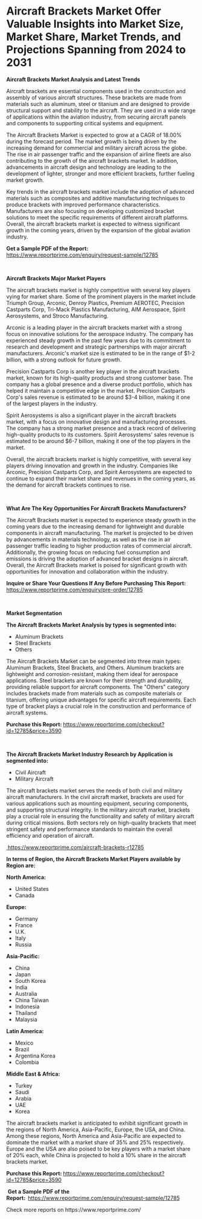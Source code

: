 <p><h1>Aircraft Brackets Market Offer Valuable Insights into Market Size, Market Share, Market Trends, and Projections Spanning from 2024 to 2031</h1></p><p><strong>Aircraft Brackets Market Analysis and Latest Trends</strong></p>
<p><p>Aircraft brackets are essential components used in the construction and assembly of various aircraft structures. These brackets are made from materials such as aluminum, steel or titanium and are designed to provide structural support and stability to the aircraft. They are used in a wide range of applications within the aviation industry, from securing aircraft panels and components to supporting critical systems and equipment.</p><p>The Aircraft Brackets Market is expected to grow at a CAGR of 18.00% during the forecast period. The market growth is being driven by the increasing demand for commercial and military aircraft across the globe. The rise in air passenger traffic and the expansion of airline fleets are also contributing to the growth of the aircraft brackets market. In addition, advancements in aircraft design and technology are leading to the development of lighter, stronger and more efficient brackets, further fueling market growth.</p><p>Key trends in the aircraft brackets market include the adoption of advanced materials such as composites and additive manufacturing techniques to produce brackets with improved performance characteristics. Manufacturers are also focusing on developing customized bracket solutions to meet the specific requirements of different aircraft platforms. Overall, the aircraft brackets market is expected to witness significant growth in the coming years, driven by the expansion of the global aviation industry.</p></p>
<p><strong>Get a Sample PDF of the Report:&nbsp;</strong> <a href="https://www.reportprime.com/enquiry/request-sample/12785">https://www.reportprime.com/enquiry/request-sample/12785</a></p>
<p>&nbsp;</p>
<p><strong>Aircraft Brackets Major Market Players</strong></p>
<p><p>The aircraft brackets market is highly competitive with several key players vying for market share. Some of the prominent players in the market include Triumph Group, Arconic, Denroy Plastics, Premium AEROTEC, Precision Castparts Corp, Tri-Mack Plastics Manufacturing, AIM Aerospace, Spirit Aerosystems, and Stroco Manufacturing.</p><p>Arconic is a leading player in the aircraft brackets market with a strong focus on innovative solutions for the aerospace industry. The company has experienced steady growth in the past few years due to its commitment to research and development and strategic partnerships with major aircraft manufacturers. Arconic's market size is estimated to be in the range of $1-2 billion, with a strong outlook for future growth.</p><p>Precision Castparts Corp is another key player in the aircraft brackets market, known for its high-quality products and strong customer base. The company has a global presence and a diverse product portfolio, which has helped it maintain a competitive edge in the market. Precision Castparts Corp's sales revenue is estimated to be around $3-4 billion, making it one of the largest players in the industry.</p><p>Spirit Aerosystems is also a significant player in the aircraft brackets market, with a focus on innovative design and manufacturing processes. The company has a strong market presence and a track record of delivering high-quality products to its customers. Spirit Aerosystems' sales revenue is estimated to be around $6-7 billion, making it one of the top players in the market.</p><p>Overall, the aircraft brackets market is highly competitive, with several key players driving innovation and growth in the industry. Companies like Arconic, Precision Castparts Corp, and Spirit Aerosystems are expected to continue to expand their market share and revenues in the coming years, as the demand for aircraft brackets continues to rise.</p></p>
<p>&nbsp;</p>
<p><strong>What Are The Key Opportunities For Aircraft Brackets Manufacturers?</strong></p>
<p><p>The Aircraft Brackets market is expected to experience steady growth in the coming years due to the increasing demand for lightweight and durable components in aircraft manufacturing. The market is projected to be driven by advancements in materials technology, as well as the rise in air passenger traffic leading to higher production rates of commercial aircraft. Additionally, the growing focus on reducing fuel consumption and emissions is driving the adoption of advanced bracket designs in aircraft. Overall, the Aircraft Brackets market is poised for significant growth with opportunities for innovation and collaboration within the industry.</p></p>
<p><strong>Inquire or Share Your Questions If Any Before Purchasing This Report:</strong> <a href="https://www.reportprime.com/enquiry/pre-order/12785">https://www.reportprime.com/enquiry/pre-order/12785</a></p>
<p>&nbsp;</p>
<p><strong>Market Segmentation</strong></p>
<p><strong>The Aircraft Brackets Market Analysis by types is segmented into:</strong></p>
<p><ul><li>Aluminum Brackets</li><li>Steel Brackets</li><li>Others</li></ul></p>
<p><p>The Aircraft Brackets Market can be segmented into three main types: Aluminum Brackets, Steel Brackets, and Others. Aluminum brackets are lightweight and corrosion-resistant, making them ideal for aerospace applications. Steel brackets are known for their strength and durability, providing reliable support for aircraft components. The "Others" category includes brackets made from materials such as composite materials or titanium, offering unique advantages for specific aircraft requirements. Each type of bracket plays a crucial role in the construction and performance of aircraft systems.</p></p>
<p><strong>Purchase this Report:&nbsp;</strong><a href="https://www.reportprime.com/checkout?id=12785&price=3590">https://www.reportprime.com/checkout?id=12785&price=3590</a></p>
<p>&nbsp;</p>
<p><strong>The Aircraft Brackets Market Industry Research by Application is segmented into:</strong></p>
<p><ul><li>Civil Aircraft</li><li>Military Aircraft</li></ul></p>
<p><p>The aircraft brackets market serves the needs of both civil and military aircraft manufacturers. In the civil aircraft market, brackets are used for various applications such as mounting equipment, securing components, and supporting structural integrity. In the military aircraft market, brackets play a crucial role in ensuring the functionality and safety of military aircraft during critical missions. Both sectors rely on high-quality brackets that meet stringent safety and performance standards to maintain the overall efficiency and operation of aircraft.</p></p>
<p><a href="https://www.reportprime.com/aircraft-brackets-r12785">&nbsp;https://www.reportprime.com/aircraft-brackets-r12785</a></p>
<p><strong>In terms of Region, the Aircraft Brackets Market Players available by Region are:</strong></p>
<p>
    <p> <strong> North America: </strong>
        <ul>
            <li>United States</li>
            <li>Canada</li>
        </ul>
        </p> 
    <p> <strong> Europe: </strong>
        <ul>
            <li>Germany</li>
            <li>France</li>
            <li>U.K.</li>
            <li>Italy</li>
            <li>Russia</li>
        </ul>
        </p> 
    <p> <strong> Asia-Pacific: </strong>
        <ul>
            <li>China</li>
            <li>Japan</li>
            <li>South Korea</li>
            <li>India</li>
            <li>Australia</li>
            <li>China Taiwan</li>
            <li>Indonesia</li>
            <li>Thailand</li>
            <li>Malaysia</li>
        </ul>
        </p> 
    <p> <strong> Latin America: </strong>
        <ul>
            <li>Mexico</li>
            <li>Brazil</li>
            <li>Argentina Korea</li>
            <li>Colombia</li>
        </ul>
        </p> 
    <p> <strong> Middle East & Africa: </strong>
        <ul>
            <li>Turkey</li>
            <li>Saudi</li>
            <li>Arabia</li>
            <li>UAE</li>
            <li>Korea</li>
        </ul>
    </p>
    </p>
<p><p>The aircraft brackets market is anticipated to exhibit significant growth in the regions of North America, Asia-Pacific, Europe, the USA, and China. Among these regions, North America and Asia-Pacific are expected to dominate the market with a market share of 35% and 25% respectively. Europe and the USA are also poised to be key players with a market share of 20% each, while China is projected to hold a 10% share in the aircraft brackets market.</p></p>
<p><strong>Purchase this Report: </strong><a href="https://www.reportprime.com/checkout?id=12785&price=3590">https://www.reportprime.com/checkout?id=12785&price=3590</a></p>
<p>&nbsp;<strong>Get a Sample PDF of the Report:&nbsp;&nbsp;</strong><a href="https://www.reportprime.com/enquiry/request-sample/12785">https://www.reportprime.com/enquiry/request-sample/12785</a></p>
<p><strong></strong></p>
<p>Check more reports on https://www.reportprime.com/</p>